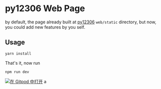 # py12306 Web Page
by default, the page already built at [py12306](https://github.com/pjialin/py12306) `web/static` directory, but now, you could add new features by you self.

## Usage
```bash
yarn install
```
That's it, now run
```
npm run dev
```

[![在 Gitpod 中打开](https://gitpod.io/button/open-in-gitpod.svg)](https://gitpod.io#https://github.com/Heliner/py12306-page)
a
